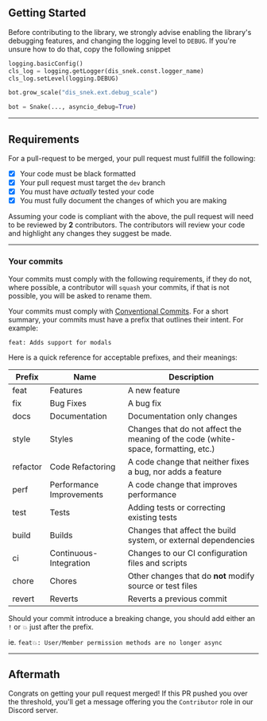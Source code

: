 ## Getting Started
Before contributing to the library, we strongly advise enabling the library's debugging features, and changing the logging level to `DEBUG`.
If you're unsure how to do that, copy the following snippet
```python
logging.basicConfig()
cls_log = logging.getLogger(dis_snek.const.logger_name)
cls_log.setLevel(logging.DEBUG)

bot.grow_scale("dis_snek.ext.debug_scale")

bot = Snake(..., asyncio_debug=True)
```
---

## Requirements

For a pull-request to be merged, your pull request must fullfill the following:
-  [x] Your code must be black formatted
-  [x] Your pull request must target the `dev` branch
-  [x] You must have *actually* tested your code
-  [x] You must fully document the changes of which you are making

Assuming your code is compliant with the above, the pull request will need to be reviewed by **2** contributors.
The contributors will review your code and highlight any changes they suggest be made.

---

### Your commits

Your commits must comply with the following requirements, if they do not, where possible, a contributor will `squash` your commits, if that is not possible, you will be asked to rename them.

Your commits must comply with [Conventional Commits](https://www.conventionalcommits.org/en/v1.0.0/#summary). For a short summary, your commits must have a prefix that outlines their intent. For example:

`feat: Adds support for modals`

Here is a quick reference for acceptable prefixes, and their meanings:

| Prefix | Name | Description |
| ----------- | ------------------------ | ---------------------------------------------------------------------------------- |
| feat        | Features                 | A new feature                                                                      |
| fix         | Bug Fixes                | A bug fix                                                                          |
| docs        | Documentation            | Documentation only changes                                                         |
| style       | Styles                   | Changes that do not affect the meaning of the code (white-space, formatting, etc.) |
| refactor    | Code Refactoring         | A code change that neither fixes a bug, nor adds a feature                         |
| perf        | Performance Improvements | A code change that improves performance                                            |
| test        | Tests                    | Adding tests or correcting existing tests                                          |
| build       | Builds                   | Changes that affect the build system, or external dependencies                     |
| ci          | Continuous-Integration   | Changes to our CI configuration files and scripts                                  |
| chore       | Chores                   | Other changes that do **not** modify source or test files                          |
| revert      | Reverts                  | Reverts a previous commit                                                          |

Should your commit introduce a breaking change, you should add either an `!` or `💥` just after the prefix.

ie.
`feat💥: User/Member permission methods are no longer async`

---

## Aftermath

Congrats on getting your pull request merged! If this PR pushed you over the threshold, you'll get a message offering you the `Contributor` role in our Discord server.
